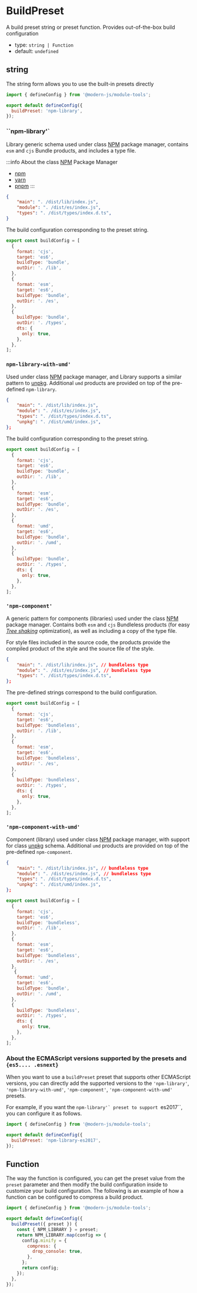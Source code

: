 # BuildPreset
A build preset string or preset function. Provides out-of-the-box build configuration

- type: `string | Function`
- default: `undefined`


## string

The string form allows you to use the built-in presets directly

```js modern.config.ts
import { defineConfig } from '@modern-js/module-tools';

export default defineConfig({
  buildPreset: 'npm-library',
});
```


### ``npm-library'`
Library generic schema used under class [NPM](https://www.npmjs.com/) package manager, contains `esm` and `cjs` Bundle products, and includes a type file.

:::info
About the class [NPM](https://www.npmjs.com/) Package Manager
* [npm](https://www.npmjs.com)
* [yarn](https://yarnpkg.com/)
* [pnpm](https://pnpm.io/)
:::

```json package.json
{
    "main": ". /dist/lib/index.js",
    "module": ". /dist/es/index.js",
    "types": ". /dist/types/index.d.ts",
}
```
The build configuration corresponding to the preset string.
```js
export const buildConfig = [
  {
    format: 'cjs',
    target: 'es6',
    buildType: 'bundle',
    outDir: '. /lib',
  },
  {
    format: 'esm',
    target: 'es6',
    buildType: 'bundle',
    outDir: '. /es',
  },
  {
    buildType: 'bundle',
    outDir: '. /types',
    dts: {
      only: true,
    },
  },
];
```

### ``npm-library-with-umd'``
Used under class [NPM](https://www.npmjs.com/) package manager, and Library supports a similar pattern to [unpkg](https://unpkg.com/). Additional ``umd`` products are provided on top of the pre-defined ``npm-library``.

```json package.json
{
    "main": ". /dist/lib/index.js",
    "module": ". /dist/es/index.js",
    "types": ". /dist/types/index.d.ts",
    "unpkg": ". /dist/umd/index.js",
};
```
The build configuration corresponding to the preset string.
```js
export const buildConfig = [
  {
    format: 'cjs',
    target: 'es6',
    buildType: 'bundle',
    outDir: '. /lib',
  },
  {
    format: 'esm',
    target: 'es6',
    buildType: 'bundle',
    outDir: '. /es',
  },
  {
    format: 'umd',
    target: 'es6',
    buildType: 'bundle',
    outDir: '. /umd',
  },
  {
    buildType: 'bundle',
    outDir: '. /types',
    dts: {
      only: true,
    },
  },
];
```

### `'npm-component'`
A generic pattern for components (libraries) used under the class [NPM](https://www.npmjs.com/) package manager. Contains both `esm` and `cjs` Bundleless products (for easy *[Tree shaking](https://developer.mozilla.org/zh-CN/docs/Glossary/Tree_shaking)* optimization), as well as including a copy of the type file.

For style files included in the source code, the products provide the compiled product of the style and the source file of the style.

```json package.json
{
    "main": ". /dist/lib/index.js", // bundleless type
    "module": ". /dist/es/index.js", // bundleless type
    "types": ". /dist/types/index.d.ts",
};
```
The pre-defined strings correspond to the build configuration.

``` js
export const buildConfig = [
  {
    format: 'cjs',
    target: 'es6',
    buildType: 'bundleless',
    outDir: '. /lib',
  },
  {
    format: 'esm',
    target: 'es6',
    buildType: 'bundleless',
    outDir: '. /es',
  },
  {
    buildType: 'bundleless',
    outDir: '. /types',
    dts: {
      only: true,
    },
  },
];
```

### `'npm-component-with-umd'`

Component (library) used under class [NPM](https://www.npmjs.com/) package manager, with support for class [unpkg](https://unpkg.com/) schema. Additional ``umd`` products are provided on top of the pre-defined ``npm-component``.
```json package.json
{
    "main": ". /dist/lib/index.js", // bundleless type
    "module": ". /dist/es/index.js", // bundleless type
    "types": ". /dist/types/index.d.ts",
    "unpkg": ". /dist/umd/index.js",
};
```
```js
export const buildConfig = [
  {
    format: 'cjs',
    target: 'es6',
    buildType: 'bundleless',
    outDir: '. /lib',
  },
  {
    format: 'esm',
    target: 'es6',
    buildType: 'bundleless',
    outDir: '. /es',
  },
   {
    format: 'umd',
    target: 'es6',
    buildType: 'bundle',
    outDir: '. /umd',
  },
  {
    buildType: 'bundleless',
    outDir: '. /types',
    dts: {
      only: true,
    },
  },
];
```

### About the ECMAScript versions supported by the presets and `{es5.... .esnext}`


When you want to use a `buildPreset` preset that supports other ECMAScript versions, you can directly add the supported versions to the `'npm-library'`, `'npm-library-with-umd'`, `'npm-component'`, `'npm-component-with-umd'` presets.

For example, if you want the ``npm-library'` preset to support ``es2017``, you can configure it as follows.

```js modern.config.ts
import { defineConfig } from '@modern-js/module-tools';

export default defineConfig({
  buildPreset: 'npm-library-es2017',
});
```

## Function

The way the function is configured, you can get the preset value from the `preset` parameter and then modify the build configuration inside to customize your build configuration.
The following is an example of how a function can be configured to compress a build product.

```js modern.config.ts
import { defineConfig } from '@modern-js/module-tools';

export default defineConfig({
  buildPreset({ preset }) {
    const { NPM_LIBRARY } = preset;
    return NPM_LIBRARY.map(config => {
      config.minify = {
        compress: {
          drop_console: true,
        },
      };
      return config;
    });
  },
});
```
